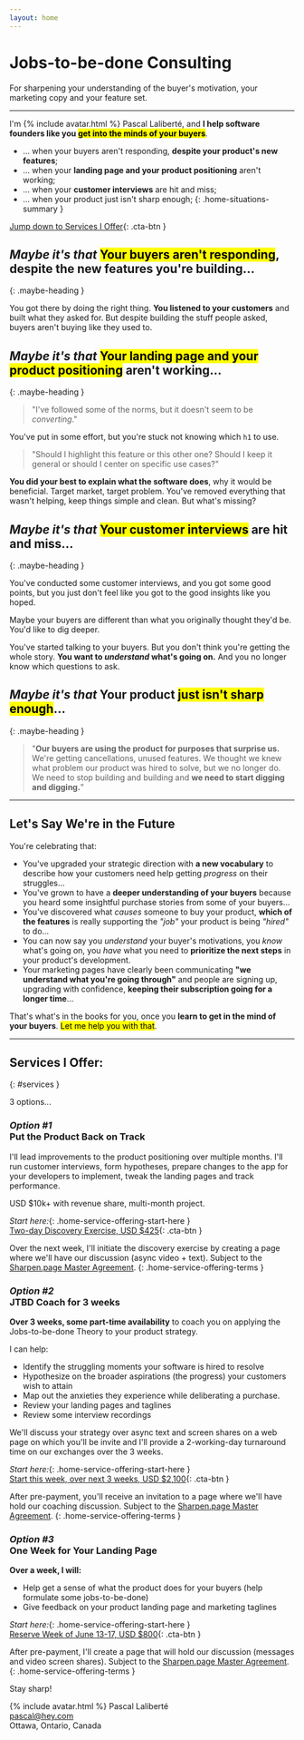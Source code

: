 ```yaml
---
layout: home
---
```


# Jobs-to-be-done Consulting

For sharpening your understanding of the buyer's motivation, your marketing copy and your feature set.

---

<div class="home-personal-intro" markdown="block">

I'm {% include avatar.html %} Pascal Laliberté, and **I help software founders like you <mark>get into the minds of your buyers</mark>**.

* <span>&hellip;</span> when your buyers aren't responding, **despite your product's new features**;
* <span>&hellip;</span> when your **landing page and your product positioning** aren't working;
* <span>&hellip;</span> when your **customer interviews** are hit and miss;
* <span>&hellip;</span> when your product just isn't sharp enough;
{: .home-situations-summary }

[Jump down to Services I Offer](#services){: .cta-btn }

</div>

## _Maybe it's that_ <mark>Your buyers aren't responding</mark>, despite the new features you're building…
{: .maybe-heading }

You got there by doing the right thing. **You listened to your customers** and built what they asked for. But despite building the stuff people asked, buyers aren't buying like they used to.



## _Maybe it's that_ <mark>Your landing page and your product positioning</mark> aren't working…
{: .maybe-heading }

<div class="situation-quotes" markdown="1">

> "I've followed some of the norms, but it doesn't seem to be _converting_."

</div>

You've put in some effort, but you're stuck not knowing which `h1` to use. 

<div class="situation-quotes" markdown="1">

> "Should I highlight this feature or this other one? Should I keep it general or should I center on specific use cases?"

</div>

**You did your best to explain what the software does**, why it would be beneficial. Target market, target problem. You've removed everything that wasn't helping, keep things simple and clean. But what's missing?



## _Maybe it's that_ <mark>Your customer interviews</mark> are hit and miss…
{: .maybe-heading }

You've conducted some customer interviews, and you got some good points, but you just don't feel like you got to the good insights like you hoped.

Maybe your buyers are different than what you originally thought they'd be. You'd like to dig deeper.

You've started talking to your buyers. But you don't think you're getting the whole story. **You want to _understand_ what's going on.** And you no longer know which questions to ask.



## _Maybe it's that_ Your product <mark>just isn't sharp enough</mark>…
{: .maybe-heading }

<div class="situation-quotes" markdown="1">

> "**Our buyers are using the product for purposes that surprise us.** We're getting cancellations, unused features. We thought we knew what problem our product was hired to solve, but we no longer do. We need to stop building and building and **we need to start digging and digging.**"

</div>


---

## Let's Say We're in the Future

You're celebrating that:

* You've upgraded your strategic direction with **a new vocabulary** to describe how your customers need help getting _progress_ on their struggles...
* You've grown to have a **deeper understanding of your buyers** because you heard some insightful purchase stories from some of your buyers...
* You've discovered what _causes_ someone to buy your product, **which of the features** is really supporting the _"job"_ your product is being _"hired"_ to do...
* You can now say you _understand_ your buyer's motivations, you _know_ what's going on, you _have_ what you need to **prioritize the next steps** in your product's development.
* Your marketing pages have clearly been communicating **"we understand what you're going through"** and people are signing up, upgrading with confidence, **keeping their subscription going for a longer time**...

That's what's in the books for you, once you **learn to get in the mind of your buyers**. <mark>Let me help you with that</mark>.

---

## Services I Offer:
{: #services }

3 options...

<div markdown="1" class="home-service-offering-summary">

### _Option #1_<br>Put the Product Back on Track

I'll lead improvements to the product positioning over multiple months. I'll run customer interviews, form hypotheses, prepare changes to the app for your developers to implement, tweak the landing pages and track performance.

USD $10k+ with revenue share, multi-month project.

_Start here:_{: .home-service-offering-start-here }  
[Two-day Discovery Exercise, USD $425](#){: .cta-btn } 

Over the next week, I'll initiate the discovery exercise by creating a page where we'll have our discussion (async video + text). Subject to the [Sharpen.page Master Agreement](#).
{: .home-service-offering-terms }

</div>

<div markdown="1" class="home-service-offering-summary">

### _Option #2_<br>JTBD Coach for 3 weeks

**Over 3 weeks, some part-time availability** to coach you on applying the Jobs-to-be-done Theory to your product strategy.

I can help:
* Identify the struggling moments your software is hired to resolve
* Hypothesize on the broader aspirations (the progress) your customers wish to attain
* Map out the anxieties they experience while deliberating a purchase.
* Review your landing pages and taglines
* Review some interview recordings

We'll discuss your strategy over async text and screen shares on a web page on which you'll be invite and I'll provide a 2-working-day turnaround time on our exchanges over the 3 weeks.

_Start here:_{: .home-service-offering-start-here }  
[Start this week, over next 3 weeks, USD $2,100](#){: .cta-btn }

After pre-payment, you'll receive an invitation to a page where we'll have hold our coaching discussion. Subject to the [Sharpen.page Master Agreement](#).
{: .home-service-offering-terms }

</div>

<div markdown="1" class="home-service-offering-summary">

### _Option #3_<br>One Week for Your Landing Page

**Over a week, I will:**

* Help get a sense of what the product does for your buyers (help formulate some jobs-to-be-done)
* Give feedback on your product landing page and marketing taglines

_Start here:_{: .home-service-offering-start-here }  
[Reserve Week of June 13-17, USD $800](#){: .cta-btn }

After pre-payment, I'll create a page that will hold our discussion (messages and video screen shares). Subject to the [Sharpen.page Master Agreement](#).
{: .home-service-offering-terms }

</div>

Stay sharp!

{% include avatar.html %} Pascal Laliberté  
[pascal@hey.com](mailto:pascal@hey.com)  
Ottawa, Ontario, Canada

[twitter]: https://twitter.com/pascallaliberte
[indiehackers]: https://www.indiehackers.com/pascallaliberte
[review-meetup-signup]: https://buttondown.email/sharpen.page
